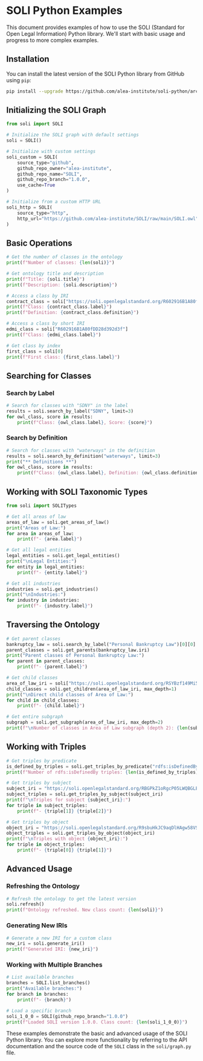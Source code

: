 # SOLI Python Examples

This document provides examples of how to use the SOLI (Standard for Open Legal Information) Python library. We'll start with basic usage and progress to more complex examples.

## Installation

You can install the latest version of the SOLI Python library from GitHub using `pip`:

```bash
pip install --upgrade https://github.com/alea-institute/soli-python/archive/refs/heads/main.zip
```

## Initializing the SOLI Graph

```python
from soli import SOLI

# Initialize the SOLI graph with default settings
soli = SOLI()

# Initialize with custom settings
soli_custom = SOLI(
    source_type="github",
    github_repo_owner="alea-institute",
    github_repo_name="SOLI",
    github_repo_branch="1.0.0",
    use_cache=True
)

# Initialize from a custom HTTP URL
soli_http = SOLI(
    source_type="http",
    http_url="https://github.com/alea-institute/SOLI/raw/main/SOLI.owl"
)
```

## Basic Operations

```python
# Get the number of classes in the ontology
print(f"Number of classes: {len(soli)}")

# Get ontology title and description
print(f"Title: {soli.title}")
print(f"Description: {soli.description}")

# Access a class by IRI
contract_class = soli["https://soli.openlegalstandard.org/R602916B1A80fDD28d392d3f"]
print(f"Class: {contract_class.label}")
print(f"Definition: {contract_class.definition}")

# Access a class by short IRI
edmi_class = soli["R602916B1A80fDD28d392d3f"]
print(f"Class: {edmi_class.label}")

# Get class by index
first_class = soli[0]
print(f"First class: {first_class.label}")
```

## Searching for Classes

### Search by Label

```python
# Search for classes with "SDNY" in the label
results = soli.search_by_label("SDNY", limit=3)
for owl_class, score in results:
    print(f"Class: {owl_class.label}, Score: {score}")
```

### Search by Definition

```python
# Search for classes with "waterways" in the definition
results = soli.search_by_definition("waterways", limit=3)
print("** Definitions **")
for owl_class, score in results:
    print(f"Class: {owl_class.label}, Definition: {owl_class.definition[:50]}..., Score: {score}")
```

## Working with SOLI Taxonomic Types

```python
from soli import SOLITypes

# Get all areas of law
areas_of_law = soli.get_areas_of_law()
print("Areas of Law:")
for area in areas_of_law:
    print(f"- {area.label}")

# Get all legal entities
legal_entities = soli.get_legal_entities()
print("\nLegal Entities:")
for entity in legal_entities:
    print(f"- {entity.label}")

# Get all industries
industries = soli.get_industries()
print("\nIndustries:")
for industry in industries:
    print(f"- {industry.label}")
```

## Traversing the Ontology

```python
# Get parent classes
bankruptcy_law = soli.search_by_label("Personal Bankruptcy Law")[0][0]
parent_classes = soli.get_parents(bankruptcy_law.iri)
print("Parent classes of Personal Bankruptcy Law:")
for parent in parent_classes:
    print(f"- {parent.label}")

# Get child classes
area_of_law_iri = soli["https://soli.openlegalstandard.org/RSYBzf149Mi5KE0YtmpUmr"].iri
child_classes = soli.get_children(area_of_law_iri, max_depth=1)
print("\nDirect child classes of Area of Law:")
for child in child_classes:
    print(f"- {child.label}")

# Get entire subgraph
subgraph = soli.get_subgraph(area_of_law_iri, max_depth=2)
print(f"\nNumber of classes in Area of Law subgraph (depth 2): {len(subgraph)}")
```

## Working with Triples

```python
# Get triples by predicate
is_defined_by_triples = soli.get_triples_by_predicate("rdfs:isDefinedBy")
print(f"Number of rdfs:isDefinedBy triples: {len(is_defined_by_triples)}")

# Get triples by subject
subject_iri = "https://soli.openlegalstandard.org/RBGPkZ1oRgcP05LWQBGLEne"
subject_triples = soli.get_triples_by_subject(subject_iri)
print(f"\nTriples for subject {subject_iri}:")
for triple in subject_triples:
    print(f"- {triple[1]} {triple[2]}")

# Get triples by object
object_iri = "https://soli.openlegalstandard.org/R9sbuHkJC9aqDlHAgw58VSB"
object_triples = soli.get_triples_by_object(object_iri)
print(f"\nTriples with object {object_iri}:")
for triple in object_triples:
    print(f"- {triple[0]} {triple[1]}")
```

## Advanced Usage

### Refreshing the Ontology

```python
# Refresh the ontology to get the latest version
soli.refresh()
print(f"Ontology refreshed. New class count: {len(soli)}")
```

### Generating New IRIs

```python
# Generate a new IRI for a custom class
new_iri = soli.generate_iri()
print(f"Generated IRI: {new_iri}")
```

### Working with Multiple Branches

```python
# List available branches
branches = SOLI.list_branches()
print("Available branches:")
for branch in branches:
    print(f"- {branch}")

# Load a specific branch
soli_1_0_0 = SOLI(github_repo_branch="1.0.0")
print(f"Loaded SOLI version 1.0.0. Class count: {len(soli_1_0_0)}")
```

These examples demonstrate the basic and advanced usage of the SOLI Python library. You can explore more functionality by referring to the API documentation and the source code of the `SOLI` class in the `soli/graph.py` file.
